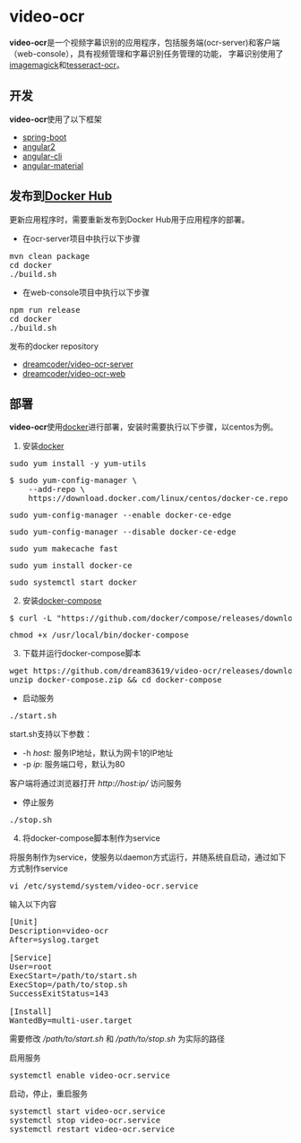 # video-ocr
**video-ocr**是一个视频字幕识别的应用程序，包括服务端(ocr-server)和客户端（web-console），具有视频管理和字幕识别任务管理的功能，
字幕识别使用了[imagemagick](https://www.imagemagick.org)和[tesseract-ocr](https://github.com/tesseract-ocr/tesseract)。

## 开发
**video-ocr**使用了以下框架

* [spring-boot](https://projects.spring.io/spring-boot/)
* [angular2](https://angular.io/)
* [angular-cli](http://cli.angular.io/)
* [angular-material](https://material.angular.io/)

## 发布到[Docker Hub](https://hub.docker.com/)
更新应用程序时，需要重新发布到Docker Hub用于应用程序的部署。

* 在ocr-server项目中执行以下步骤
<pre>
mvn clean package
cd docker
./build.sh
</pre>

* 在web-console项目中执行以下步骤
<pre>
npm run release
cd docker
./build.sh
</pre>

发布的docker repository
* [dreamcoder/video-ocr-server](https://hub.docker.com/r/dreamcoder/video-ocr-server/)
* [dreamcoder/video-ocr-web](https://hub.docker.com/r/dreamcoder/video-ocr-web/)

## 部署
**video-ocr**使用[docker](https://www.docker.com/)进行部署，安装时需要执行以下步骤，以centos为例。

1. 安装[docker](https://docs.docker.com/engine/installation/linux/centos/)

<pre>
sudo yum install -y yum-utils
</pre>
<pre>
$ sudo yum-config-manager \
    --add-repo \
    https://download.docker.com/linux/centos/docker-ce.repo
</pre>
<pre>
sudo yum-config-manager --enable docker-ce-edge
</pre>
<pre>
sudo yum-config-manager --disable docker-ce-edge
</pre>
<pre>
sudo yum makecache fast
</pre>
<pre>
sudo yum install docker-ce
</pre>
<pre>
sudo systemctl start docker
</pre>


2. 安装[docker-compose](https://docs.docker.com/compose/install/)

<pre>
$ curl -L "https://github.com/docker/compose/releases/download/1.11.2/docker-compose-$(uname -s)-$(uname -m)" -o /usr/local/bin/docker-compose
</pre>
<pre>
chmod +x /usr/local/bin/docker-compose
</pre>

3. 下载并运行docker-compose脚本

<pre>
wget https://github.com/dream83619/video-ocr/releases/download/v0.0.1/docker-compose.zip
unzip docker-compose.zip && cd docker-compose
</pre>

* 启动服务
<pre>
./start.sh
</pre>

start.sh支持以下参数：
* -h _host_: 服务IP地址，默认为网卡1的IP地址
* -p _ip_: 服务端口号，默认为80

客户端将通过浏览器打开 _http://host:ip/_ 访问服务

* 停止服务
<pre>
./stop.sh
</pre>


4. 将docker-compose脚本制作为service

将服务制作为service，使服务以daemon方式运行，并随系统自启动，通过如下方式制作service
<pre>
vi /etc/systemd/system/video-ocr.service
</pre>
输入以下内容
<pre>
[Unit]
Description=video-ocr
After=syslog.target

[Service]
User=root
ExecStart=/path/to/start.sh
ExecStop=/path/to/stop.sh
SuccessExitStatus=143

[Install]
WantedBy=multi-user.target
</pre>
需要修改 _/path/to/start.sh_ 和 _/path/to/stop.sh_ 为实际的路径

启用服务
<pre>
systemctl enable video-ocr.service
</pre>
启动，停止，重启服务
<pre>
systemctl start video-ocr.service
systemctl stop video-ocr.service
systemctl restart video-ocr.service
</pre>